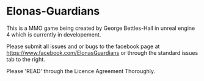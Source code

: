 Elonas-Guardians
================

This is a MMO game being created by George Bettles-Hall in unreal engine 4 which is currently in developement.

Please submit all issues and or bugs to the facebook page at https://www.facebook.com/ElonasGuardians or through the standard issues tab to the right.

Please 'READ' through the Licence Agreement Thoroughly.
